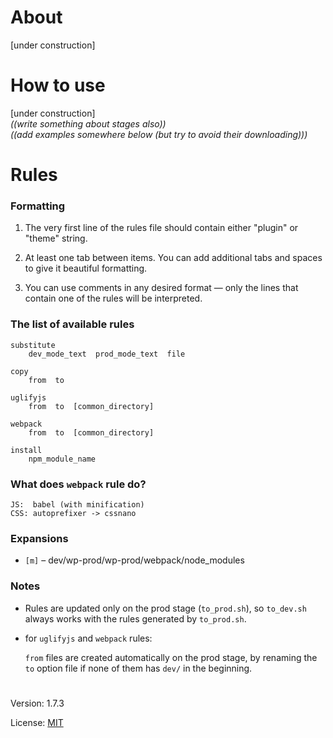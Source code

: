 # About

[under construction]

# How to use

[under construction]  
*((write something about stages also))*  
*((add examples somewhere below (but try to avoid their downloading)))* 

# Rules
  
### Formatting
 
1. The very first line of the rules file should contain either "plugin" or "theme" string.

2. At least one tab between items. You can add additional tabs and spaces to give it beautiful formatting.
3. You can use comments in any desired format — only the lines that contain one of the rules will be interpreted.

 
### The list of available rules
 
    substitute
        dev_mode_text  prod_mode_text  file
 
    copy
        from  to
 
    uglifyjs
        from  to  [common_directory]
 
    webpack
        from  to  [common_directory]
        
    install
        npm_module_name
 
### What does `webpack` rule do?
 

    JS:  babel (with minification)
    CSS: autoprefixer -> cssnano


### Expansions

* `[m]` – dev/wp-prod/wp-prod/webpack/node_modules

### Notes
 
  - Rules are updated only on the prod stage (`to_prod.sh`), so `to_dev.sh` always works
   with the rules generated by `to_prod.sh`.

  - for `uglifyjs` and `webpack` rules:   
  
    `from` files are created automatically on the prod stage, by renaming the `to` option file if none of them has `dev/` in the beginning. 

#

Version: 1.7.3

License: [MIT](https://github.com/vladlu/wp-prod/blob/master/LICENSE)
